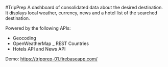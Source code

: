 #TripPrep
A dashboard of consolidated data about the desired destination. It displays local weather, currency, news and a hotel list of the searched destination. 

Powered by the following APIs:
- Geocoding
- OpenWeatherMap
_ REST Countries
- Hotels API and News API

Demo: https://tripprep-01.firebaseapp.com/
